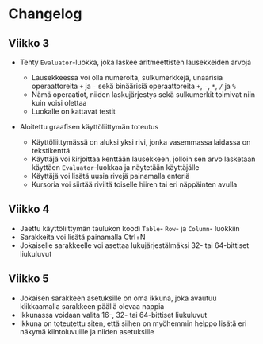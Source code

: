 # Changelog

## Viikko 3

* Tehty `Evaluator`-luokka, joka laskee aritmeettisten lausekkeiden arvoja
    * Lausekkeessa voi olla numeroita, sulkumerkkejä, unaarisia operaattoreita `+` ja `-` sekä binäärisiä operaattoreita `+`, `-`, `*`, `/` ja `%`
    * Nämä operaatiot, niiden laskujärjestys sekä sulkumerkit toimivat niin kuin voisi olettaa
    * Luokalle on kattavat testit

* Aloitettu graafisen käyttöliittymän toteutus
    * Käyttöliittymässä on aluksi yksi rivi, jonka vasemmassa laidassa on tekstikenttä
    * Käyttäjä voi kirjoittaa kenttään lausekkeen, jolloin sen arvo lasketaan käyttäen `Evaluator`-luokkaa ja näytetään käyttäjälle
    * Käyttäjä voi lisätä uusia rivejä painamalla enteriä
    * Kursoria voi siirtää riviltä toiselle hiiren tai eri näppäinten avulla

## Viikko 4

* Jaettu käyttöliittymän taulukon koodi `Table`- `Row`- ja `Column`- luokkiin
* Sarakkeita voi lisätä painamalla Ctrl+N
* Jokaiselle sarakkeelle voi asettaa lukujärjestälmäksi 32- tai 64-bittiset liukuluvut

## Viikko 5

* Jokaisen sarakkeen asetuksille on oma ikkuna, joka avautuu klikkaamalla sarakkeen päällä olevaa nappia
* Ikkunassa voidaan valita 16-, 32- tai 64-bittiset liukuluvut
* Ikkuna on toteutettu siten, että siihen on myöhemmin helppo lisätä eri näkymä kiintoluvuille ja niiden asetuksille

